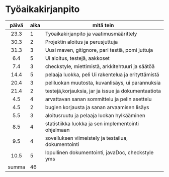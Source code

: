 # Työaikakirjanpito

|  päivä  | aika | mitä tein                                             |
| :-----: | --   | ------------------------------------------------------|
| 23.3    | 1    |  Työaikakirjanpito ja vaatimusmäärittely              |
| 30.3    | 2    |  Projektin aloitus ja perusjuttuja                    |
| 31.3    | 3    | Uusi maven, gitignore, pari testiä, pomi juttuja      |
|  6.4    | 5    | Ui aloitus, testejä, aakkoset                         |
|  7.4    | 3    | checkstyle, miettimistä, arkkitehtuuri ja säätöä      |
| 14.4    | 5    | pelaaja luokka, peli Ui rakentelua ja erityttämistä   |
| 20.4    | 3    | peliluokan muutosta, kuvanlisäys, ui parannuksia      |
| 21.4    | 2    | testejä,korjauksia, jar ja issue ja dokumentaatiota   |
|  4.5    | 4    | arvattavan sanan sommittelu ja pelin asettelu         |
|  4.5    | 2    | bugien korjausta ja sanan arvaamisen lisäys           |
|  5.5    | 3    | aloitusruutu ja pelaaja luokan hylkääminen            |
|  8.5    | 4    | statistiikka luokka ja sen implementointi ohjelmaan   |
|  9.5    | 4    | sovelluksen viimeistely ja testailua, dokumentointi   |
| 10.5    | 5    | lopullinen dokumentointi, javaDoc, checkstyle yms     |
| summa   | 46   |                                                       |
